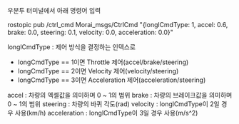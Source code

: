 우분투 터미널에서 아래 명령어 입력

rostopic pub /ctrl_cmd Morai_msgs/CtrlCmd "{longlCmdType: 1, accel: 0.6, brake: 0.0, steering: 0.1, velocity: 0.0, acceleration: 0.0}"

longlCmdType : 제어 방식을 결정하는 인덱스로
- longCmdType == 1이면 Throttle 제어(accel/brake/steering)
- longCmdType == 2이면 Velocity 제어(velocity/steering)
- longCmdType == 3이면 Acceleration 제어(acceleration/steering)

accel : 차량의 엑셀값을 의미하며 0 ~ 1의 범위
brake : 차량의 브레이크값을 의미하며 0 ~ 1의 범위
steering : 차량의 바퀴 각도(rad)
velocity : longlCmdType이 2일 경우 사용(km/h)
acceleration : longlCmdType이 3일 경우 사용(m/s^2)
